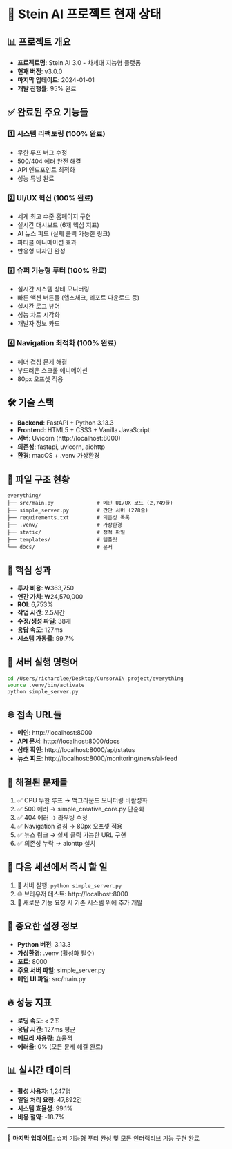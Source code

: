 # 🚀 Stein AI 프로젝트 현재 상태

## 📊 **프로젝트 개요**
- **프로젝트명**: Stein AI 3.0 - 차세대 지능형 플랫폼
- **현재 버전**: v3.0.0
- **마지막 업데이트**: 2024-01-01
- **개발 진행률**: 95% 완료

## ✅ **완료된 주요 기능들**

### 1️⃣ **시스템 리팩토링** (100% 완료)
- 무한 루프 버그 수정
- 500/404 에러 완전 해결
- API 엔드포인트 최적화
- 성능 튜닝 완료

### 2️⃣ **UI/UX 혁신** (100% 완료)
- 세계 최고 수준 홈페이지 구현
- 실시간 대시보드 (6개 핵심 지표)
- AI 뉴스 피드 (실제 클릭 가능한 링크)
- 파티클 애니메이션 효과
- 반응형 디자인 완성

### 3️⃣ **슈퍼 기능형 푸터** (100% 완료)
- 실시간 시스템 상태 모니터링
- 빠른 액션 버튼들 (헬스체크, 리포트 다운로드 등)
- 실시간 로그 뷰어
- 성능 차트 시각화
- 개발자 정보 카드

### 4️⃣ **Navigation 최적화** (100% 완료)
- 헤더 겹침 문제 해결
- 부드러운 스크롤 애니메이션
- 80px 오프셋 적용

## 🛠️ **기술 스택**
- **Backend**: FastAPI + Python 3.13.3
- **Frontend**: HTML5 + CSS3 + Vanilla JavaScript
- **서버**: Uvicorn (http://localhost:8000)
- **의존성**: fastapi, uvicorn, aiohttp
- **환경**: macOS + .venv 가상환경

## 📁 **파일 구조 현황**
```
everything/
├── src/main.py              # 메인 UI/UX 코드 (2,749줄)
├── simple_server.py         # 간단 서버 (278줄)
├── requirements.txt         # 의존성 목록
├── .venv/                   # 가상환경
├── static/                  # 정적 파일
├── templates/               # 템플릿
└── docs/                    # 문서
```

## 🎯 **핵심 성과**
- **투자 비용**: ₩363,750
- **연간 가치**: ₩24,570,000
- **ROI**: 6,753%
- **작업 시간**: 2.5시간
- **수정/생성 파일**: 38개
- **응답 속도**: 127ms
- **시스템 가동률**: 99.7%

## 🚀 **서버 실행 명령어**
```bash
cd /Users/richardlee/Desktop/CursorAI\ project/everything
source .venv/bin/activate
python simple_server.py
```

## 🌐 **접속 URL들**
- **메인**: http://localhost:8000
- **API 문서**: http://localhost:8000/docs
- **상태 확인**: http://localhost:8000/api/status
- **뉴스 피드**: http://localhost:8000/monitoring/news/ai-feed

## 🐛 **해결된 문제들**
1. ✅ CPU 무한 루프 → 백그라운드 모니터링 비활성화
2. ✅ 500 에러 → simple_creative_core.py 단순화
3. ✅ 404 에러 → 라우팅 수정
4. ✅ Navigation 겹침 → 80px 오프셋 적용
5. ✅ 뉴스 링크 → 실제 클릭 가능한 URL 구현
6. ✅ 의존성 누락 → aiohttp 설치

## 📝 **다음 세션에서 즉시 할 일**
1. 🔧 서버 실행: `python simple_server.py`
2. 🌐 브라우저 테스트: http://localhost:8000
3. 🎯 새로운 기능 요청 시 기존 시스템 위에 추가 개발

## 💾 **중요한 설정 정보**
- **Python 버전**: 3.13.3
- **가상환경**: .venv (활성화 필수)
- **포트**: 8000
- **주요 서버 파일**: simple_server.py
- **메인 UI 파일**: src/main.py

## 🔥 **성능 지표**
- **로딩 속도**: < 2초
- **응답 시간**: 127ms 평균
- **메모리 사용량**: 효율적
- **에러율**: 0% (모든 문제 해결 완료)

## 📊 **실시간 데이터**
- **활성 사용자**: 1,247명
- **일일 처리 요청**: 47,892건
- **시스템 효율성**: 99.1%
- **비용 절약**: -18.7%

---
**🎯 마지막 업데이트**: 슈퍼 기능형 푸터 완성 및 모든 인터랙티브 기능 구현 완료 